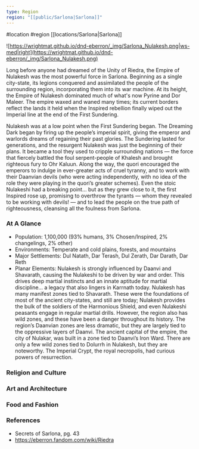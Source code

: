 ```yaml
---
type: Region
region: "[[public/Sarlona|Sarlona]]"
---
```

 #location #region [[locations/Sarlona|Sarlona]]

![https://wrightmat.github.io/dnd-eberron/_img/Sarlona_Nulakesh.png|ws-med|right](https://wrightmat.github.io/dnd-eberron/_img/Sarlona_Nulakesh.png)

Long before anyone had dreamed of the Unity of Riedra, the Empire of Nulakesh was the most powerful force in Sarlona. Beginning as a single city-state, its legions conquered and assimilated the people of the surrounding region, incorporating them into its war machine. At its height, the Empire of Nulakesh dominated much of what's now Pyrine and Dor Maleer. The empire waxed and waned many times; its current borders reflect the lands it held when the Inspired rebellion finally wiped out the Imperial line at the end of the First Sundering.

Nulakesh was at a low point when the First Sundering began. The Dreaming Dark began by firing up the people’s imperial spirit, giving the emperor and warlords dreams of regaining their past glories. The Sundering lasted for generations, and the resurgent Nulakesh was just the beginning of their plans. It became a tool they used to cripple surrounding nations — the force that fiercely battled the foul serpent-people of Khalesh and brought righteous fury to Ohr Kaluun. Along the way, the quori encouraged the emperors to indulge in ever-greater acts of cruel tyranny, and to work with their Daanvian devils (who were acting independently, with no idea of the role they were playing in the quori’s greater schemes). Even
the stoic Nulakeshi had a breaking point… but as they grew close to it, the first Inspired rose up, promising to overthrow the tyrants — whom they revealed to be working with devils! — and to lead the people on the true path of righteousness, cleansing all the foulness from Sarlona.

### At A Glance

* Population: 1,100,000 (93% humans, 3% Chosen/Inspired, 2% changelings, 2% other)
* Environments: Temperate and cold plains, forests, and mountains
* Major Settlements: Dul Natath, Dar Terash, Dul Zerath, Dar Darath, Dar Reth
* Planar Elements: Nulakesh is strongly influenced by Daanvi and Shavarath, causing the Nulakeshi to be driven by war and order. This drives deep martial instincts and an innate aptitude for martial discipline… a legacy that also lingers in Karrnath today. Nulakesh has many manifest zones tied to Shavarath. These were the foundations of most of the ancient city-states, and still are today; Nulakesh provides the bulk of the soldiers of the Harmonious Shield, and even Nulakeshi peasants engage in regular martial drills. However, the region also has wild zones, and these have been a danger throughout its history.  The region’s Daanvian zones are less dramatic, but they are largely tied to the oppressive layers of Daanvi. The ancient capital of the empire, the city of Nulakar, was built in a zone tied to Daanvi’s Iron Ward. There are only a few wild zones tied to Dolurrh in Nulakesh, but they are noteworthy. The Imperial Crypt, the royal necropolis, had curious powers of resurrection.

### Religion and Culture



### Art and Architecture



### Food and Fashion



### References

* Secrets of Sarlona, pg. 43
* https://eberron.fandom.com/wiki/Riedra
